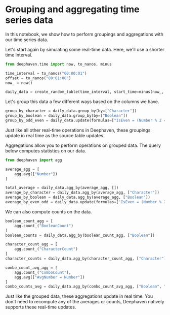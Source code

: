 # Grouping and aggregating time series data

In this notebook, we show how to perform groupings and aggregations with our time series data.

Let's start again by simulating some real-time data. Here, we'll use a shorter time interval.

```python
from deephaven.time import now, to_nanos, minus

time_interval = to_nanos("00:00:01")
offset = to_nanos("00:01:00")
now_ = now()

daily_data = create_random_table(time_interval, start_time=minus(now_, offset))
```

Let's group this data a few different ways based on the columns we have.

```python
group_by_character = daily_data.group_by(by=["Character"])
group_by_boolean = daily_data.group_by(by=["Boolean"])
group_by_odd_even = daily_data.update(formulas=["IsEven = (Number % 2 == 0)"]).group_by(by=["IsEven"]).drop_columns(["IsEven"])
```

Just like all other real-time operations in Deephaven, these groupings update in real time as the source table updates.

Aggregations allow you to perform operations on grouped data. The query below computes statistics on our data.

```python
from deephaven import agg

average_agg = [
    agg.avg(["Number"])
]

total_average = daily_data.agg_by(average_agg, [])
average_by_character = daily_data.agg_by(average_agg, ["Character"])
average_by_boolean = daily_data.agg_by(average_agg, ["Boolean"])
average_by_even_odd = daily_data.update(formulas=["IsEven = (Number % 2 == 0)"]).agg_by(average_agg, ["IsEven"])
```

We can also compute counts on the data.

```python
boolean_count_agg = [
    agg.count_("BooleanCount")
]
boolean_counts = daily_data.agg_by(boolean_count_agg, ["Boolean"])

character_count_agg = [
    agg.count_("CharacterCount")
]
character_counts = daily_data.agg_by(character_count_agg, ["Character"])

combo_count_avg_agg = [
    agg.count_("ComboCount"),
    agg.avg(["AvgNumber = Number"])
]
combo_counts_avg = daily_data.agg_by(combo_count_avg_agg, ["Boolean", "Character"])
```

Just like the grouped data, these aggregations update in real time. You don't need to recompute any of the averages or counts, Deephaven natively supports these real-time updates.

